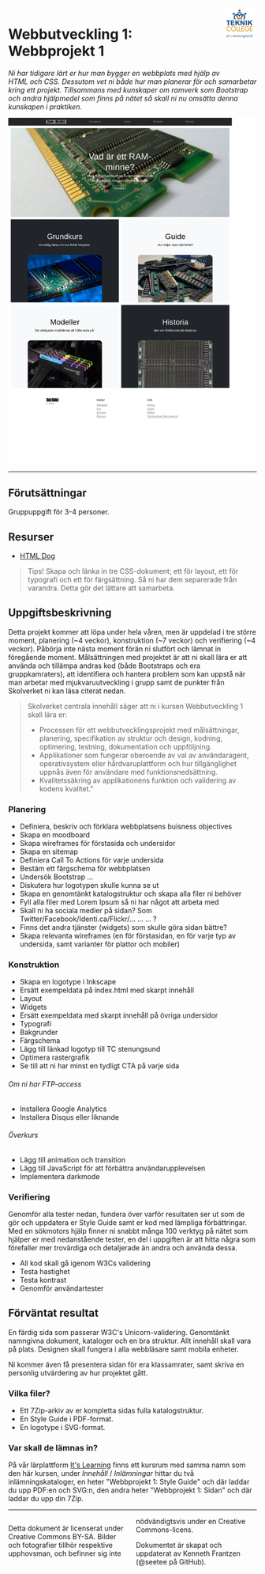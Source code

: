 <header style="float:right;">
  <img src="../../resources/img/tcstenungsund.png" style="width:5em;" />
</header>

# Webbutveckling 1: Webbprojekt 1

*Ni har tidigare lärt er hur man bygger en webbplats med hjälp av HTML och CSS. Dessutom vet ni både hur man planerar för och samarbetar kring ett projekt. Tillsammans med kunskaper om ramverk som Bootstrap och andra hjälpmedel som finns på nätet så skall ni nu omsätta denna kunskapen i praktiken.*

![Ett exempel på färdig uppgift](../img/weuweb01_-_webbprojekt_1_0.png)

---

## Förutsättningar

Gruppuppgift för 3-4 personer.

## Resurser
* [HTML Dog](https://htmldog.com/)


> Tips! Skapa och länka in tre CSS-dokument; ett för layout, ett för typografi och ett för färgsättning. Så ni har dem separerade från varandra. Detta gör det lättare att samarbeta.

## Uppgiftsbeskrivning

Detta projekt kommer att löpa under hela våren, men är uppdelad i tre större moment, planering (\~4 veckor), konstruktion (\~7 veckor) och verifiering (\~4 veckor). Påbörja inte nästa moment förän ni slutfört och lämnat in föregående moment. Målsättningen med projektet är att ni skall lära er att använda och tillämpa andras kod (både Bootstraps och era gruppkamraters), att identifiera och hantera problem som kan uppstå när man arbetar med mjukvaruutveckling i grupp samt de punkter från Skolverket ni kan läsa citerat nedan.

> Skolverket centrala innehåll säger att ni i kursen Webbutveckling 1 skall lära er:
> * Processen för ett webbutvecklingsprojekt med målsättningar, planering, specifikation av struktur och design, kodning, optimering, testning, dokumentation och uppföljning.
> * Applikationer som fungerar oberoende av val av användaragent, operativsystem eller hårdvaruplattform och hur tillgänglighet uppnås även för användare med funktionsnedsättning.
> * Kvalitetssäkring av applikationens funktion och validering av kodens kvalitet."

### Planering

* Definiera, beskriv och förklara webbplatsens buisness objectives
* Skapa en moodboard
* Skapa wireframes för förstasida och undersidor
* Skapa en sitemap
* Definiera Call To Actions för varje undersida
* Bestäm ett färgschema för webbplatsen
* Undersök Bootstrap ...
* Diskutera hur logotypen skulle kunna se ut
* Skapa en genomtänkt katalogstruktur och skapa alla filer ni behöver
* Fyll alla filer med Lorem Ipsum så ni har något att arbeta med
* Skall ni ha sociala medier på sidan? Som Twitter/Facebook/Identi.ca/Flickr/... ... ... ?
* Finns det andra tjänster (widgets) som skulle göra sidan bättre?
* Skapa relevanta wireframes (en för förstasidan, en för varje typ av undersida, samt varianter för plattor och mobiler)

### Konstruktion

* Skapa en logotype i Inkscape
* Ersätt exempeldata på index.html med skarpt innehåll
* Layout
* Widgets
* Ersätt exempeldata med skarpt innehåll på övriga undersidor
* Typografi
* Bakgrunder
* Färgschema
* Lägg till länkad logotyp till TC stenungsund
* Optimera rastergrafik
* Se till att ni har minst en tydligt CTA på varje sida

###### Om ni har FTP-access

* Installera Google Analytics
* Installera Disqus eller liknande

###### Överkurs

* Lägg till animation och transition
* Lägg till JavaScript för att förbättra användarupplevelsen
* Implementera darkmode

### Verifiering

Genomför alla tester nedan, fundera över varför resultaten ser ut som de gör och uppdatera er Style Guide samt er kod med lämpliga förbättringar. Med en sökmotors hjälp finner ni snabbt många 100 verktyg på nätet som hjälper er med nedanstående tester, en del i uppgiften är att hitta några som förefaller mer trovärdiga och detaljerade än andra och använda dessa.

* All kod skall gå igenom W3Cs validering
* Testa hastighet
* Testa kontrast
* Genomför användartester

## Förväntat resultat

En färdig sida som passerar W3C's Unicorn-validering. Genomtänkt namngivna dokument, kataloger och en bra struktur. Allt innehåll skall vara på plats. Designen skall fungera i alla webbläsare samt mobila enheter.

Ni kommer även få presentera sidan för era klassamrater, samt skriva en personlig utvärdering av hur projektet gått.

### Vilka filer?

* Ett 7Zip-arkiv av er kompletta sidas fulla katalogstruktur.
* En Style Guide i PDF-format.
* En logotype i SVG-format.

### Var skall de lämnas in?

På vår lärplattform [It's Learning](https://stenungsund.itslearning.com/) finns ett kursrum med samma namn som den här kursen, under *Innehåll* / *Inlämningar* hittar du två inlämningskataloger, en heter "Webbprojekt 1: Style Guide" och där laddar du upp PDF:en och SVG:n, den andra heter "Webbprojekt 1: Sidan" och där laddar du upp din 7Zip.

---

<footer style="columns: 2">
  <p>Detta dokument är licenserat under Creative Commons BY-SA. Bilder och fotografier tillhör respektive upphovsman, och befinner sig inte nödvändigtsvis under en Creative Commons-licens.</p>
  <p>Dokumentet är skapat och uppdaterat av Kenneth Frantzen (@seetee på GitHub).</p>
</footer>
